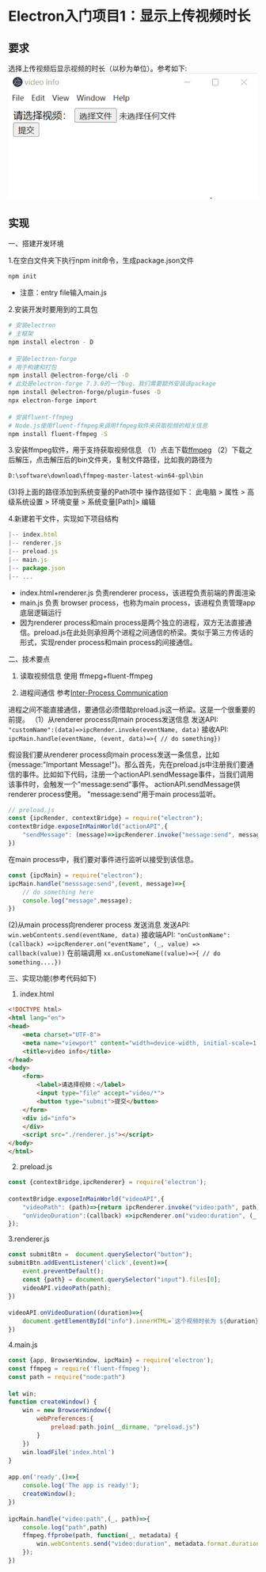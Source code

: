 # Electron入门项目1：显示上传视频时长

## 要求
选择上传视频后显示视频的时长（以秒为单位）。参考如下:
![最终结果](./img/sketch.gif)

## 实现
一、搭建开发环境

1.在空白文件夹下执行npm init命令，生成package.json文件
```bash
npm init
```
- 注意：entry file输入main.js

2.安装开发时要用到的工具包
```bash
# 安装electron
# 主框架
npm install electron - D

# 安装electron-forge
# 用于构建和打包
npm install @electron-forge/cli -D
# 此处是electron-forge 7.3.0的一个bug，我们需要额外安装该package
npm install @electron-forge/plugin-fuses -D
npx electron-forge import

# 安装fluent-ffmpeg
# Node.js使用fluent-ffmpeg来调用ffmpeg软件来获取视频的相关信息
npm install fluent-ffmpeg -S
```
3.安装ffmpeg软件，用于支持获取视频信息
（1）点击下载[ffmpeg](https://github.com/BtbN/FFmpeg-Builds/releases/download/latest/ffmpeg-master-latest-win64-gpl.zip)
（2）下载之后解压，点击解压后的bin文件夹，复制文件路径，比如我的路径为
```bash
D:\software\download\ffmpeg-master-latest-win64-gpl\bin
```
(3)将上面的路径添加到系统变量的Path项中
操作路径如下：
此电脑 > 属性 > 高级系统设置 > 环境变量 > 系统变量[Path]> 编辑


4.新建若干文件，实现如下项目结构
```js
|-- index.html
|-- renderer.js
|-- preload.js
|-- main.js
|-- package.json
|-- ...
```
- index.html+renderer.js 负责renderer process，该进程负责前端的界面渲染
- main.js 负责 browser process，也称为main process，该进程负责管理app底层逻辑运行
- 因为renderer process和main process是两个独立的进程，双方无法直接通信。preload.js在此处则承担两个进程之间通信的桥梁。类似于第三方传话的形式，实现render process和main process的间接通信。

二、技术要点
1. 读取视频信息
使用 ffmepg+fluent-ffmpeg

2. 进程间通信
参考[Inter-Process Communication](https://www.electronjs.org/docs/latest/tutorial/ipc)

进程之间不能直接通信，要通信必须借助preload.js这一桥梁。这是一个很重要的前提。
（1）从renderer process向main process发送信息
发送API: `"customName":(data)=>ipcRender.invoke(eventName, data)`
接收API: `ipcMain.handle(eventName, (event, data)=>{ // do something})`

假设我们要从renderer process向main process发送一条信息，比如{message:"Important Message!"}。那么首先，先在preload.js中注册我们要通信的事件。比如如下代码，注册一个actionAPI.sendMessage事件，当我们调用该事件时，会触发一个"message:send"事件。
actionAPI.sendMessage供renderer process使用。
"message:send"用于main process监听。
```js
// preload.js
const {ipcRender, contextBridge} = require("electron");
contextBridge.exposeInMainWorld("actionAPI",{
    "sendMessage": (message)=>ipcRenderer.invoke("message:send", message)
})
```
在main process中，我们要对事件进行监听以接受到该信息。
```js
const {ipcMain} = require("electron");
ipcMain.handle("messsage:send",(event, message)=>{
    // do something here
    console.log("message",message);
})
```

(2)从main process向renderer process 发送消息
发送API: `win.webContents.send(eventName, data)`
接收端API: `"onCustomName":(callback) =>ipcRenderer.on("eventName", (_, value) => callback(value))`
在前端调用 `xx.onCustomeName((value)=>{ // do something....})`



三、实现功能(参考代码如下)
1. index.html
```html
<!DOCTYPE html>
<html lang="en">
<head>
    <meta charset="UTF-8">
    <meta name="viewport" content="width=device-width, initial-scale=1.0">
    <title>video info</title>
</head>
<body>
    <form>
        <label>请选择视频：</label>
        <input type="file" accept="video/*">
        <button type="submit">提交</button>
    </form>
    <div id="info">
    </div>
    <script src="./renderer.js"></script>
</body>
</html>
```
2. preload.js
```js
const {contextBridge,ipcRenderer} = require('electron');

contextBridge.exposeInMainWorld("videoAPI",{
    "videoPath": (path)=>{return ipcRenderer.invoke("video:path", path)},
    "onVideoDuration":(callback) =>ipcRenderer.on("video:duration", (_, value) => callback(value))
});
```

3.renderer.js
```js
const submitBtn =  document.querySelector("button");
submitBtn.addEventListener('click',(event)=>{
    event.preventDefault();
    const {path} = document.querySelector("input").files[0];
    videoAPI.videoPath(path);
})

videoAPI.onVideoDuration((duration)=>{
    document.getElementById("info").innerHTML=`这个视频时长为 ${duration} 秒。`
})
```

4.main.js
```js
const {app, BrowserWindow, ipcMain} = require('electron');
const ffmpeg = require('fluent-ffmpeg');
const path = require("node:path")

let win;
function createWindow() {
    win = new BrowserWindow({
        webPreferences:{
            preload:path.join(__dirname, "preload.js")
        }
    })
    win.loadFile('index.html')
}

app.on('ready',()=>{
    console.log('The app is ready!');
    createWindow();
})

ipcMain.handle("video:path",(_, path)=>{
    console.log("path",path)
    ffmpeg.ffprobe(path, function(_, metadata) {
        win.webContents.send("video:duration", metadata.format.duration);
    });
})
```
